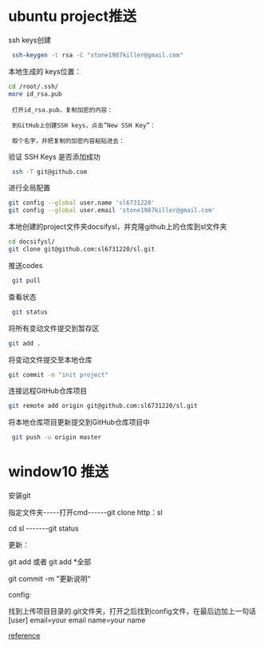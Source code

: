 # ubuntu project推送

ssh keys创建

```bash
 ssh-keygen -t rsa -C "stone1987killer@gmail.com"
```

本地生成的 keys位置：

```bash
cd /root/.ssh/
more id_rsa.pub
```

```
 打开id_rsa.pub，复制加密的内容： 

 到GitHub上创建SSH keys，点击”New SSH Key”： 

 取个名字，并把复制的加密内容粘贴进去：
```

 验证 SSH Keys 是否添加成功 

```bash
 ssh -T git@github.com 
```

 进行全局配置 

```bash
git config --global user.name 'sl6731220'
git config --global user.email 'stone1987killer@gmail.com'
```

本地创建的project文件夹docsifysl，并克隆github上的仓库到sl文件夹

```bash
cd docsifysl/
git clone git@github.com:sl6731220/sl.git
```

推送codes

```bash
 git pull
```

 查看状态 

```bash
 git status
```

 将所有变动文件提交到暂存区 

```bash
git add .
```

 将变动文件提交至本地仓库 

```bash
git commit -m "init project"
```

 连接远程GitHub仓库项目 

```bash
git remote add origin git@github.com:sl6731220/sl.git
```

 将本地仓库项目更新提交到GitHub仓库项目中 

```bash
 git push -u origin master
```



# window10  推送

安装git

指定文件夹-----打开cmd------git clone http：sl

cd sl -------git status

更新：

git add 或者 git add *全部

git commit -m "更新说明“

config:

找到上传项目目录的.git文件夹，打开之后找到config文件，在最后边加上一句话
[user]
email=your email
name=your name



[reference](https://www.jianshu.com/p/803be5f58caf)
